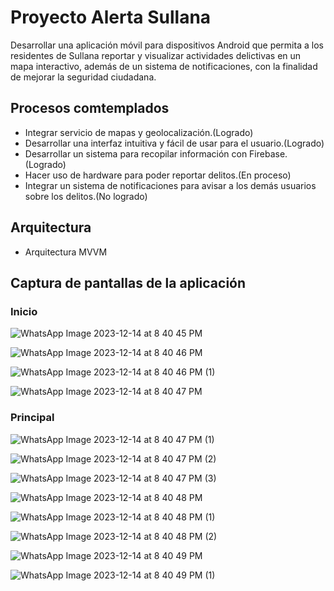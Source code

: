 # Proyecto Alerta Sullana
Desarrollar una aplicación móvil para dispositivos Android que permita a los residentes de Sullana reportar y visualizar actividades delictivas en un mapa interactivo, además de un sistema de notificaciones, con la finalidad de mejorar la seguridad ciudadana.

## Procesos comtemplados
- Integrar servicio de mapas y geolocalización.(Logrado)
- Desarrollar una interfaz intuitiva y fácil de usar para el usuario.(Logrado)
- Desarrollar un sistema para recopilar información con Firebase.(Logrado)
- Hacer uso de hardware para poder reportar delitos.(En proceso)
- Integrar un sistema de notificaciones para avisar a los demás usuarios sobre los delitos.(No logrado)

## Arquitectura
- Arquitectura MVVM

## Captura de pantallas de la aplicación

### Inicio
![WhatsApp Image 2023-12-14 at 8 40 45 PM](https://github.com/peteragurto/app-alerta-sullana/assets/130622718/dc5e1f47-dc2a-4166-bc97-2df16a6911e9)

![WhatsApp Image 2023-12-14 at 8 40 46 PM](https://github.com/peteragurto/app-alerta-sullana/assets/130622718/8b6336dd-98a1-4f58-b2b1-52034fb5bb14)

![WhatsApp Image 2023-12-14 at 8 40 46 PM (1)](https://github.com/peteragurto/app-alerta-sullana/assets/130622718/b5a8f57c-ae78-4b0d-94fa-39055f560b8c)

![WhatsApp Image 2023-12-14 at 8 40 47 PM](https://github.com/peteragurto/app-alerta-sullana/assets/130622718/efb2c600-4d6e-4612-88f9-a6bc268f6bb6)

### Principal
![WhatsApp Image 2023-12-14 at 8 40 47 PM (1)](https://github.com/peteragurto/app-alerta-sullana/assets/130622718/01f909f3-eaea-4449-85e6-32216268f200)

![WhatsApp Image 2023-12-14 at 8 40 47 PM (2)](https://github.com/peteragurto/app-alerta-sullana/assets/130622718/cae7cb1d-508d-4c01-9da6-70d3d78a6fb1)

![WhatsApp Image 2023-12-14 at 8 40 47 PM (3)](https://github.com/peteragurto/app-alerta-sullana/assets/130622718/b1054a86-b0dc-4672-81ea-aa8da3d3d3c4)

![WhatsApp Image 2023-12-14 at 8 40 48 PM](https://github.com/peteragurto/app-alerta-sullana/assets/130622718/cc147038-93fb-4bf3-98f0-2cfb1676bb51)

![WhatsApp Image 2023-12-14 at 8 40 48 PM (1)](https://github.com/peteragurto/app-alerta-sullana/assets/130622718/42ba559a-fc35-4007-affc-9d972b8aff52)

![WhatsApp Image 2023-12-14 at 8 40 48 PM (2)](https://github.com/peteragurto/app-alerta-sullana/assets/130622718/2ad90e6f-006e-4158-95a4-89abe3140c29)

![WhatsApp Image 2023-12-14 at 8 40 49 PM](https://github.com/peteragurto/app-alerta-sullana/assets/130622718/ae68d8d9-3f1b-490e-a621-3a35615af84b)

![WhatsApp Image 2023-12-14 at 8 40 49 PM (1)](https://github.com/peteragurto/app-alerta-sullana/assets/130622718/30fbb557-89d6-41d6-9cab-342a6c93b675)






